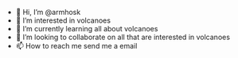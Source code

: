 - 👋 Hi, I’m @armhosk
- 👀 I’m interested in volcanoes
- 🌱 I’m currently learning all about volcanoes
- 💞️ I’m looking to collaborate on all that are interested in volcanoes
- 📫 How to reach me send me a email

<!---
armhosk/armhosk is a ✨ special ✨ repository because its `README.md` (this file) appears on your GitHub profile.
You can click the Preview link to take a look at your changes.
--->
